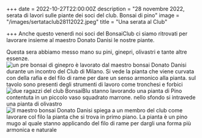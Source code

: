 +++
date = 2022-10-27T22:00:00Z
description = "28 novembre 2022, serata di lavori sulle piante dei soci del club. Bonsai di pino"
image = "/images/sertataclub28112022.jpeg"
title = "Una serata al Club"

+++
Anche questo venerdì noi soci del BonsaiClub ci siamo ritrovati per lavorare insieme al maestro Donato Danisi le nostre piante.

Questa sera abbiamo messo mano su pini, ginepri, olivastri e tante altre essenze.
![un pre bonsai di ginepro è lavorato dal maestro bonsai Donato Danisi durante un incontro del Club di Milano. Si vede la pianta che viene curvata con della rafia e del filo di rame per dare un senso armonico alla pianta. sul tavolo sono presenti degli strumenti di lavoro come tronchesi e forbici ](/images/serata28102022-1.jpeg "Lavorazione ginepro")![due ragazzi del club BonsaiBlu stanno lavorando una pianta di Pino contentuta in un piccolo vaso squadrato marrone. nello sfondo si intravede una pianta di olivastro](/images/serata28102022-2.jpeg "Pino")![Il maestro bonsai Donato Danisi spiega a un membro del club come lavorare col filo la pianta che si trova in primo piano. La pianta è un pino mugo al quale stanno applicando del filo di rame per dargli una forma più armonica e naturale](/images/serata28102022-3.jpeg "Pino mugo")
